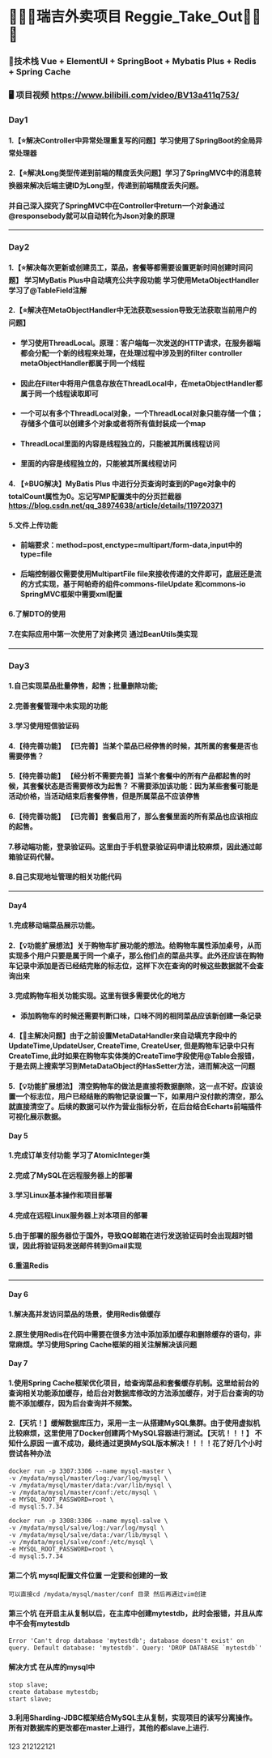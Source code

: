 # 🍖🍕🍦瑞吉外卖项目 Reggie_Take_Out🍔🍞🍮

### 🤖技术栈 Vue + ElementUI + SpringBoot + Mybatis Plus + Redis + Spring Cache

### 🖥 项目视频 https://www.bilibili.com/video/BV13a411q753/

### Day1

#### 1.【⭐解决Controller中异常处理重复写的问题】学习使用了SpringBoot的全局异常处理器

#### 2.【⭐解决Long类型传递到前端的精度丢失问题】学习了SpringMVC中的消息转换器来解决后端主键ID为Long型，传递到前端精度丢失问题。

#### 并自己深入探究了SpringMVC中在Controller中return一个对象通过@responsebody就可以自动转化为Json对象的原理

---

### Day2

#### 1.【⭐解决每次更新或创建员工，菜品，套餐等都需要设置更新时间创建时间问题】 学习MyBatis Plus中自动填充公共字段功能 学习使用MetaObjectHandler 学习了@TableField注解

#### 2.【⭐解决在MetaObjectHandler中无法获取session导致无法获取当前用户的问题】

* #### 学习使用ThreadLocal。原理：客户端每一次发送的HTTP请求，在服务器端都会分配一个新的线程来处理，在处理过程中涉及到的filter controller metaObjectHandler都属于同一个线程
* #### 因此在Filter中将用户信息存放在ThreadLocal中，在metaObjectHandler都属于同一个线程读取即可
* #### 一个可以有多个ThreadLocal对象，一个ThreadLocal对象只能存储一个值；存储多个值可以创建多个对象或者将所有值封装成一个map
* #### ThreadLocal里面的内容是线程独立的，只能被其所属线程访问
* #### 里面的内容是线程独立的，只能被其所属线程访问

#### 4. 【⭐BUG解决】MyBatis Plus 中进行分页查询时查到的Page对象中的totalCount属性为0。忘记写MP配置类中的分页拦截器 https://blog.csdn.net/qq_38974638/article/details/119720371

#### 5.文件上传功能

* #### 前端要求：method=post,enctype=multipart/form-data,input中的type=file
* #### 后端控制器仅需要使用MultipartFile file来接收传递的文件即可，底层还是流的方式实现，基于阿帕奇的组件commons-fileUpdate 和commons-io SpringMVC框架中需要xml配置

#### 6.了解DTO的使用

#### 7.在实际应用中第一次使用了对象拷贝 通过BeanUtils类实现

---

### Day3

#### 1.自己实现菜品批量停售，起售；批量删除功能;

#### 2.完善套餐管理中未实现的功能

#### 3.学习使用短信验证码

#### 4.【待完善功能】 【已完善】当某个菜品已经停售的时候，其所属的套餐是否也需要停售？

#### 5.【待完善功能】 【经分析不需要完善】当某个套餐中的所有产品都起售的时候，其套餐状态是否需要修改为起售？ 不需要添加该功能：因为某些套餐可能是活动价格，当活动结束后套餐停售，但是所属菜品不应该停售

#### 6.【待完善功能】 【已完善】套餐启用了，那么套餐里面的所有菜品也应该相应的起售。

#### 7.移动端功能，登录验证码。这里由于手机登录验证码申请比较麻烦，因此通过邮箱验证码代替。

#### 8.自己实现地址管理的相关功能代码

---

#### Day4

#### 1.完成移动端菜品展示功能。

#### 2.【💡功能扩展想法】关于购物车扩展功能的想法。给购物车属性添加桌号，从而实现多个用户只要是属于同一个桌子，那么他们点的菜品共享。此外还应该在购物车记录中添加是否已经结完账的标志位，这样下次在查询的时候这些数据就不会查询出来

#### 3.完成购物车相关功能实现。这里有很多需要优化的地方

* #### 添加购物车的时候还需要判断口味，口味不同的相同菜品应该新创建一条记录

#### 4.【💪主解决问题】由于之前设置MetaDataHandler来自动填充字段中的UpdateTime,UpdateUser, CreateTime, CreateUser, 但是购物车记录中只有CreateTime,此时如果在购物车实体类的CreateTime字段使用@Table会报错，于是去网上搜索学习到MetaDataObject的HasSetter方法，进而解决这一问题

#### 5.【💡功能扩展想法】 清空购物车的做法是直接将数据删除，这一点不好。应该设置一个标志位，用户已经结账的购物记录设置一下，如果用户没付款的清空，那么就直接清空了。后续的数据可以作为营业指标分析，在后台结合Echarts前端插件可视化展示数据。

#### Day 5

#### 1.完成订单支付功能 学习了AtomicInteger类

#### 2.完成了MySQL在远程服务器上的部署

#### 3.学习Linux基本操作和项目部署

#### 4.完成在远程Linux服务器上对本项目的部署

#### 5.由于部署的服务器位于国外，导致QQ邮箱在进行发送验证码时会出现超时错误，因此将验证码发送邮件转到Gmail实现

#### 6.重温Redis

---

#### Day 6

#### 1.解决高并发访问菜品的场景，使用Redis做缓存

#### 2.原生使用Redis在代码中需要在很多方法中添加添加缓存和删除缓存的语句，非常麻烦。学习使用Spring Cache框架的相关注解解决该问题

#### Day 7

#### 1.使用Spring Cache框架优化项目，给查询菜品和套餐缓存机制。这里给前台的查询相关功能添加缓存，给后台对数据库修改的方法添加缓存，对于后台查询的功能不添加缓存，因为后台查询并不频繁。

#### 2.【天坑！】缓解数据库压力，采用一主一从搭建MySQL集群。由于使用虚拟机比较麻烦，这里使用了Docker创建两个MySQL容器进行测试。【天坑！！！】 不知什么原因 一直不成功，最终通过更换MySQL版本解决！！！！花了好几个小时 尝试各种办法

    docker run -p 3307:3306 --name mysql-master \
    -v /mydata/mysql/master/log:/var/log/mysql \
    -v /mydata/mysql/master/data:/var/lib/mysql \
    -v /mydata/mysql/master/conf:/etc/mysql \
    -e MYSQL_ROOT_PASSWORD=root \
    -d mysql:5.7.34

    docker run -p 3308:3306 --name mysql-salve \
    -v /mydata/mysql/salve/log:/var/log/mysql \
    -v /mydata/mysql/salve/data:/var/lib/mysql \
    -v /mydata/mysql/salve/conf:/etc/mysql \
    -e MYSQL_ROOT_PASSWORD=root \
    -d mysql:5.7.34

#### 第二个坑 mysql配置文件位置 一定要和创建的一致

    可以直接cd /mydata/mysql/master/conf 目录 然后再通过vim创建

#### 第三个坑 在开启主从复制以后，在主库中创建mytestdb，此时会报错，并且从库中不会有mytestdb

    Error 'Can't drop database 'mytestdb'; database doesn't exist' on query. Default database: 'mytestdb'. Query: 'DROP DATABASE `mytestdb`'

#### 解决方式 在从库的mysql中

    stop slave;
    create database mytestdb;
    start slave;

#### 3.利用Sharding-JDBC框架结合MySQL主从复制，实现项目的读写分离操作。所有对数据库的更改都在master上进行，其他的都slave上进行.

123
212122121
